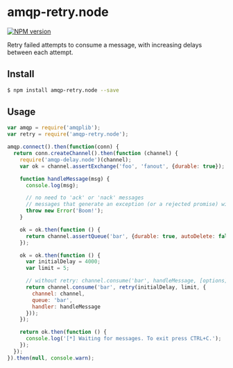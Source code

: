 # amqp-retry.node
[![NPM version][npm-image]][npm-url]

Retry failed attempts to consume a message, with increasing delays between each attempt.

## Install
```sh
$ npm install amqp-retry.node --save
```

## Usage
```javascript
var amqp = require('amqplib');
var retry = require('amqp-retry.node');

amqp.connect().then(function(conn) {
  return conn.createChannel().then(function (channel) {
    require('amqp-delay.node')(channel);
    var ok = channel.assertExchange('foo', 'fanout', {durable: true});

    function handleMessage(msg) {
      console.log(msg);

      // no need to 'ack' or 'nack' messages
      // messages that generate an exception (or a rejected promise) will be retried
      throw new Error('Boom!');
    }

    ok = ok.then(function () {
      return channel.assertQueue('bar', {durable: true, autoDelete: false});
    });

    ok = ok.then(function () {
      var initialDelay = 4000;
      var limit = 5;

      // without retry: channel.consume('bar', handleMessage, [options])
      return channel.consume('bar', retry(initialDelay, limit, {
        channel: channel,
        queue: 'bar',
        handler: handleMessage
      }));
    });

    return ok.then(function () {
      console.log('[*] Waiting for messages. To exit press CTRL+C.');
    });
  });
}).then(null, console.warn);
```

[npm-image]: https://img.shields.io/npm/v/amqp-retry.node.svg?style=flat
[npm-url]: https://npmjs.org/package/amqp-retry.node
